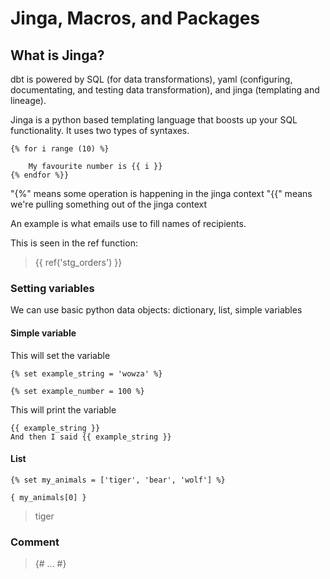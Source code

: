 # Jinga, Macros, and Packages

## What is Jinga?

dbt is powered by SQL (for data transformations), yaml (configuring, documentating, and testing data transformation), and jinga (templating and lineage).

Jinga is a python based templating language that boosts up your SQL functionality. It uses two types of syntaxes. 

```
{% for i range (10) %}

    My favourite number is {{ i }}
{% endfor %}}
```

"{%" means some operation is happening in the jinga context 
"{{" means we're pulling something out of the jinga context

An example is what emails use to fill names of recipients. 

This is seen in the ref function:

> {{ ref('stg_orders') }}

### Setting variables

We can use basic python data objects: dictionary, list, simple variables

#### Simple variable

This will set the variable
```
{% set example_string = 'wowza' %}

{% set example_number = 100 %}
```

This will print the variable
```
{{ example_string }}
And then I said {{ example_string }}
```

#### List

```
{% set my_animals = ['tiger', 'bear', 'wolf'] %}

{ my_animals[0] }
```

> tiger 

### Comment

> {# ... #}


